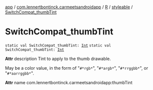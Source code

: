 [app](../../../index.md) / [com.lennertbontinck.carmeetsandroidapp](../../index.md) / [R](../index.md) / [styleable](index.md) / [SwitchCompat_thumbTint](./-switch-compat_thumb-tint.md)

# SwitchCompat_thumbTint

`static val SwitchCompat_thumbTint: `[`Int`](https://kotlinlang.org/api/latest/jvm/stdlib/kotlin/-int/index.html)
`static val SwitchCompat_thumbTint: `[`Int`](https://kotlinlang.org/api/latest/jvm/stdlib/kotlin/-int/index.html)

**Attr**
description Tint to apply to the thumb drawable.

May be a color value, in the form of "`#*rgb*`", "`#*argb*`", "`#*rrggbb*`", or "`#*aarrggbb*`".

**Attr**
name com.lennertbontinck.carmeetsandroidapp:thumbTint

